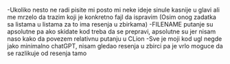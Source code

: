 -Ukoliko nesto ne radi pisite mi posto mi neke ideje sinule kasnije u glavi ali me mrzelo da trazim koji je konkretno fajl da ispravim (Osim onog zadatka sa listama u listama za to ima resenja u zbirkama)
-FILENAME putanje su apsolutne pa ako skidate kod treba da se prepravi, apsolutne su jer nisam naso kako da povezem relativnu putanju u CLion
-Sve je moji kod ugl negde jako minimalno chatGPT, nisam gledao resenja u zbirci pa je vrlo moguce da se razlikuje od resenja tamo
